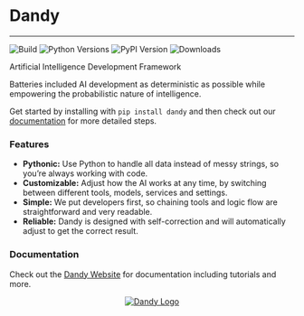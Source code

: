 # Dandy

---

![Build](https://img.shields.io/github/actions/workflow/status/stratusadv/dandy/run_tests.yml)
![Python Versions](https://img.shields.io/pypi/pyversions/dandy)
![PyPI Version](https://img.shields.io/pypi/v/dandy)
![Downloads](https://img.shields.io/pypi/dm/dandy)

Artificial Intelligence Development Framework

Batteries included AI development as deterministic as possible while empowering the probabilistic nature of intelligence.

Get started by installing with `pip install dandy` and then check out our [documentation](https://dandysoftware.com) for more detailed steps.

### Features

- **Pythonic:** Use Python to handle all data instead of messy strings, so you’re always working with code.
- **Customizable:** Adjust how the AI works at any time, by switching between different tools, models, services and settings.
- **Simple:** We put developers first, so chaining tools and logic flow are straightforward and very readable.
- **Reliable:** Dandy is designed with self-correction and will automatically adjust to get the correct result.

### Documentation

Check out the [Dandy Website](https://dandysoftware.com) for documentation including tutorials and more.

<p align="center">
    <a href="https://dandysoftware.com">
        <img alt="Dandy Logo" src="https://dandysoftware.com/static/img/dandy_logo_512.png"/>
    </a>
</p>


